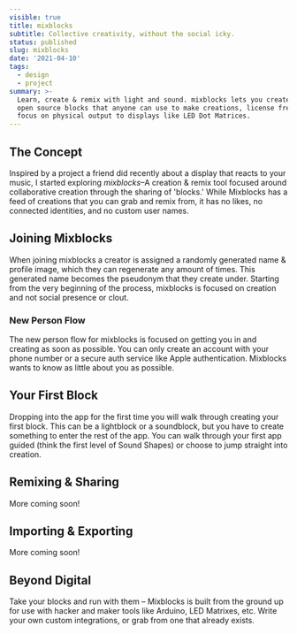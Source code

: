 ```yaml
---
visible: true
title: mixblocks
subtitle: Collective creativity, without the social icky.
status: published
slug: mixblocks
date: '2021-04-10'
tags:
  - design
  - project
summary: >-
  Learn, create & remix with light and sound. mixblocks lets you create small,
  open source blocks that anyone can use to make creations, license free–with a
  focus on physical output to displays like LED Dot Matrices.
---
```

## The Concept

Inspired by a project a friend did recently about a display that reacts to your music, I started exploring *mixblocks*–A creation & remix tool focused around collaborative creation through the sharing of 'blocks.' While Mixblocks has a feed of creations that you can grab and remix from, it has no likes, no connected identities, and no custom user names. 

## Joining Mixblocks

When joining mixblocks a creator is assigned a randomly generated name & profile image, which they can regenerate any amount of times. This generated name becomes the pseudonym that they create under. Starting from the very beginning of the process, mixblocks is focused on creation and not social presence or clout.

### New Person Flow
The new person flow for mixblocks is focused on getting you in and creating as soon as possible. You can only create an account with your phone number or a secure auth service like Apple authentication. Mixblocks wants to know as little about you as possible.

## Your First Block
Dropping into the app for the first time you will walk through creating your first block. This can be a lightblock or a soundblock, but you have to create something to enter the rest of the app. You can walk through your first app guided (think the first level of Sound Shapes) or choose to jump straight into creation.

## Remixing & Sharing
More coming soon!

## Importing & Exporting
More coming soon!

## Beyond Digital
Take your blocks and run with them – Mixblocks is built from the ground up for use with hacker and maker tools like Arduino, LED Matrixes, etc. Write your own custom integrations, or grab from one that already exists.